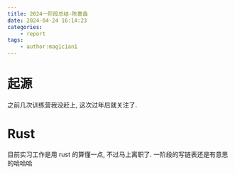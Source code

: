 ```yaml
---
title: 2024一阶段总结-陈嘉鑫 
date: 2024-04-24 16:14:23
categories: 
    - report
tags:
    - author:mag1c1an1
---
```

# 起源

之前几次训练营我没赶上, 这次过年后就关注了.

# Rust

目前实习工作是用 rust 的算懂一点, 不过马上离职了.
一阶段的写链表还是有意思的哈哈哈

